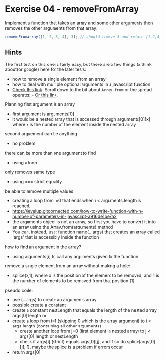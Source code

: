 # Exercise 04 - removeFromArray

Implement a function that takes an array and some other arguments then removes the other arguments from that array:

```javascript
removeFromArray([1, 2, 3, 4], 3); // should remove 3 and return [1,2,4]
```

## Hints

The first test on this one is fairly easy, but there are a few things to think about(or google) here for the later tests:

- how to remove a single element from an array
- how to deal with multiple optional arguments in a javascript function
- [Check this link](https://developer.mozilla.org/en-US/docs/Web/JavaScript/Reference/Functions/arguments).  Scroll down to the bit about `Array.from` or the spread operator. - [Or this link](https://developer.mozilla.org/en-US/docs/Web/JavaScript/Reference/Functions/rest_parameters).
  

Planning
first argument is an array
- first argument is arguments[0]
- it would be a nested array that is accessed through arguments[0][x] where x is the number of the element inside the nested array

second arguement can be anything
- no problem

there can be more than one argument to find
- using a loop...

only removes same type
- using === strict equality

be able to remove multiple values
- creating a loop from i=0 that ends when i < arguments.length is reached. 
- https://levelup.gitconnected.com/how-to-write-function-with-n-number-of-parameters-in-javascript-a916de1be7a2
- the arguments object is not an array, so first you have to convert it into an array using the Array.from(arguments) method
- You can, instead, use:
  function name(...args) that creates an array called 'args' that is accessibly inside the function


how to find an argument in the array? 
- using arguments[i] to call any arguments given to the function

remove a single element from an array without making a hole: 
- splice(x,1), where x is the position of the element to be removed, and 1 is the number of elements to be removed from that position (1)

pseudo code:
- use (...args) to create an arguments array
- possible create a constant
- create a constant nestLength that equals the length of the nested array args[0].length or 
- create a loop from i=1 (skipping 0 which is the array argument) to i < args.length (containing all other arguments)
  - create another loop from j=0 (first element in nested array) to j < args[0].length or nestLength
  - check if args[i] (strict) equals args[0][j], and if so do splice(args[0][j], 1), maybe the splice is a problem if errors occur
- return args[0] 
